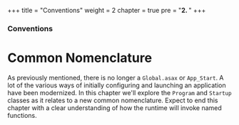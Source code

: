 +++
title = "Conventions"
weight = 2
chapter = true
pre = "<b>2. </b>"
+++

### Conventions

# Common Nomenclature

As previously mentioned, there is no longer a `Global.asax` or `App_Start`. A lot of the various ways of initially configuring and launching an application have been modernized. In this chapter we'll explore the `Program` and `Startup` classes as it relates to a new common nomenclature. Expect to end this chapter with a clear understanding of how the runtime will invoke named functions.